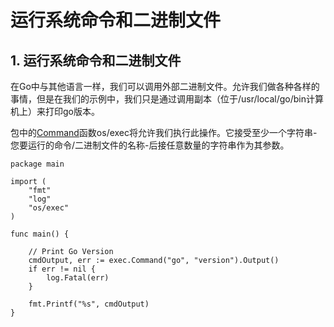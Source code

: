 # 运行系统命令和二进制文件

## 1. 运行系统命令和二进制文件 <a id="&#x8FD0;&#x884C;&#x7CFB;&#x7EDF;&#x547D;&#x4EE4;&#x548C;&#x4E8C;&#x8FDB;&#x5236;&#x6587;&#x4EF6;"></a>

在Go中与其他语言一样，我们可以调用外部二进制文件。允许我们做各种各样的事情，但是在我们的示例中，我们只是通过调用副本（位于/usr/local/go/bin计算机上）来打印go版本。

包中的[Command](https://golang.org/pkg/os/exec/#Command)函数os/exec将允许我们执行此操作。它接受至少一个字符串-您要运行的命令/二进制文件的名称-后接任意数量的字符串作为其参数。

```text
package main

import (
    "fmt"
    "log"
    "os/exec"
)

func main() {

    // Print Go Version
    cmdOutput, err := exec.Command("go", "version").Output()
    if err != nil {
        log.Fatal(err)
    }

    fmt.Printf("%s", cmdOutput)
}
```

